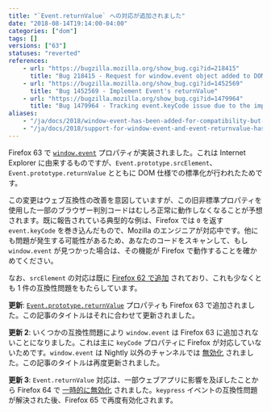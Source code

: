 ```yaml
---
title: "`Event.returnValue` への対応が追加されました"
date: "2018-08-14T19:14:00-04:00"
categories: ["dom"]
tags: []
versions: ["63"]
statuses: "reverted"
references:
    - url: "https://bugzilla.mozilla.org/show_bug.cgi?id=218415"
      title: "Bug 218415 - Request for window.event object added to DOM to ease cross browser scripting"
    - url: "https://bugzilla.mozilla.org/show_bug.cgi?id=1452569"
      title: "Bug 1452569 - Implement Event's returnValue"
    - url: "https://bugzilla.mozilla.org/show_bug.cgi?id=1479964"
      title: "Bug 1479964 - Tracking event.keyCode issue due to the implementation of window.event"
aliases:
    - "/ja/docs/2018/window-event-has-been-added-for-compatibility-but-some-browser-detections-are-broken/"
    - "/ja/docs/2018/support-for-window-event-and-event-returnvalue-has-been-added"
---
```

Firefox 63 で [`window.event`](https://developer.mozilla.org/docs/Web/API/Window/event) プロパティが実装されました。これは Internet Explorer に由来するものですが、`Event.prototype.srcElement`、`Event.prototype.returnValue` とともに DOM 仕様での標準化が行われたためです。

この変更はウェブ互換性の改善を意図していますが、この旧非標準プロパティを使用した一部のブラウザー判別コードはむしろ正常に動作しなくなることが予想されます。既に報告されている典型的な例は、Firefox では `0` を返す `event.keyCode` を巻き込んだもので、Mozilla のエンジニアが対応中です。他にも問題が発生する可能性があるため、あなたのコードをスキャンして、もし `window.event` が見つかった場合は、その機能が Firefox で動作することを確かめてください。

なお、`srcElement` の対応は既に [Firefox 62 で追加](https://www.fxsitecompat.dev/ja/docs/2018/support-for-event-prototype-srcelement-has-been-added/) されており、これも少なくとも 1 件の互換性問題をもたらしています。

**更新**: [`Event.prototype.returnValue`](https://developer.mozilla.org/docs/Web/API/Event/returnValue) プロパティも Firefox 63 で追加されました。この記事のタイトルはそれに合わせて更新されました。

**更新 2**: いくつかの互換性問題により `window.event` は Firefox 63 に追加されないことになりました。これは主に `keyCode` プロパティに Firefox が対応していないためです。`window.event` は Nightly 以外のチャンネルでは [無効化](https://bugzilla.mozilla.org/show_bug.cgi?id=1493869) されました。この記事のタイトルは再度更新されました。

**更新 3**: `Event.returnValue` 対応は、一部ウェブアプリに影響を及ぼしたことから Firefox 64 で [一時的に無効化](https://bugzilla.mozilla.org/show_bug.cgi?id=1510985) されました。`keypress` イベントの互換性問題が解決された後、Firefox 65 で再度有効化されます。
